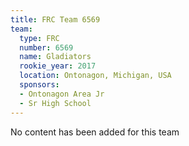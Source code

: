 ```yaml
---
title: FRC Team 6569
team:
  type: FRC
  number: 6569
  name: Gladiators
  rookie_year: 2017
  location: Ontonagon, Michigan, USA
  sponsors:
  - Ontonagon Area Jr
  - Sr High School
---
```


No content has been added for this team